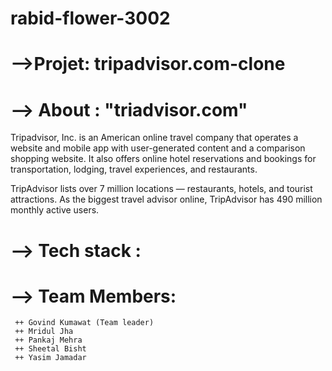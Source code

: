 # rabid-flower-3002

# -->Projet: tripadvisor.com-clone

# --> About : "triadvisor.com"

 Tripadvisor, Inc. is an American online travel company that operates a website and mobile app with user-generated content and a comparison shopping website. It also offers online hotel reservations and bookings for transportation, lodging, travel experiences, and restaurants. 

 TripAdvisor lists over 7 million locations — restaurants, hotels, and tourist attractions. As the biggest travel advisor online, TripAdvisor has 490 million monthly active users. 

# --> Tech stack :

  <!--  HTML  -->
  <!--  CSS  -->
  <!--  JavaScript  -->
  <!--  Swiper.JS  --> 

 # --> Team Members:
     ++ Govind Kumawat (Team leader)
     ++ Mridul Jha 
     ++ Pankaj Mehra
     ++ Sheetal Bisht
     ++ Yasim Jamadar
